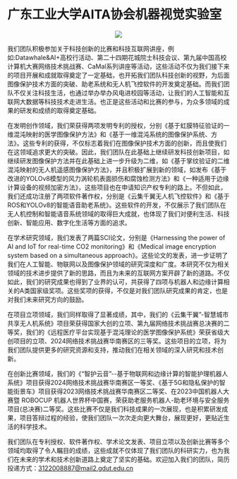 # 广东工业大学AITA协会机器视觉实验室

<p align="center">
<img src="https://capsule-render.vercel.app/api?type=waving&height=300&color=gradient&text=欢迎查看我们团队的成就" />
</p>

我们团队积极参加关于科技创新的比赛和科技互联网讲座，例如:Datawhale&AI+高校行活动、第二十四期花城院士科技会议、第九届中国高校计算机大赛网络技术挑战赛、CaMal系列讲座等活动，这些活动不仅为我们接下来的项目开展和成就取得奠定了一定基础，也开拓我们团队科技创新的视野，为后面图像保护技术方面的突破、助老系统和无人机飞控软件的开发奠定基础。而我们团队不仅关注科技生活，也通过举办举办风电进校园等活动，让我们的人工智能和互联网大数据等科技技术走进生活。也正是这些活动和比赛的参与，为众多领域的成果的研发和成绩的取得奠定基础。

在发明创作领域，我们荣获得两项发明专利的授权，分别《基于虹膜特征验证的一维混沌映射的医学图像保护方法》和《基于一维混沌系统的图像保护系统、方法》。这些专利的获得，不仅标志着我们在图像保护技术方面的创新，而且使我们在这领域追求更大的突破。因此，我们团队在此基础上继续研发科技创新项目，如继续研发图像保护方法并在此基础上进一步升级为二维，如《基于掌纹验证的二维混沌映射的无人机遥感图像保护方法》，并且积极扩展到新的领域，如发布《基于改进的YOLOv8模型的风力涡轮机表面损伤和腐蚀检测方法》和《一种适用于边缘计算设备的视频加密方法》，这些项目也在申请知识产权专利的路上。不但如此，我们还成功注册了两项软件著作权，分别是《云集千翼无人机飞控软件》和《基于ROS和YOLOv8的智能语音助老系统》。这些软件的开发，不仅展示了我们团队在无人机控制和智能语音系统领域的取得巨大成就，也体现了我们对便利生活、科技创新、智能应用、数字化生活等方面的追求。

在学术研究领域，我们发表了两篇SCI论文，分别是《Harnessing the power of AI and IoT for real-time CO2 monitoring》和《Medical image encryption system based on a simultaneous approach》。这些论文的发表，进一步证明了我们在人工智能、物联网以及图像保护领域的研究深度和广度。本研究不仅为相关领域的技术进步提供了新的思路，而且为未来的互联网方案开辟了新的道路。不仅如此，我们的研究成果也得到了业界的认可，共获得了四项与机器人和边缘计算相关的A类国家级奖项。这些奖项的获得，不仅是对我们团队研究成果的肯定，也是对我们未来研究方向的鼓励。

在项目立项领域，我们同样取得了显著成绩，其中，我们的《云集干翼”-智慧城市共享无人机系统》项目荣获得国家大创的立项、第九届网络技术挑战赛总决赛的二等奖，我们的《远程医疗平台实现基于混沌理论的医学图像保护系统》荣获省级大创项目的立项、2024网络技术挑战赛华南赛区的三等奖。这些项目的立项，将为我们团队提供更多的研究资源和支持，推动我们在相关领域的深入研究和技术创新。

在创新比赛领域，我们的《“智护云音”--基于物联网和边缘计算的智能护理机器人系统》项目获得2024网络技术挑战赛华南赛区一等奖、《基于5G和隐私保护的智能街景车》项目获得2023网络技术挑战赛华南赛区二等奖、在2023中国机器人大赛暨 ROBOCUP 机器人世界杯中国赛，荣获助老服务机器人-助老环境与安全服务项目(总决赛)二等奖。这些比赛不仅是我们科技成果的一次展现，也是积累研发成果，项目答辩过程的经验，使我们团队一次次走向更大舞台，展现更好，更贴近生活的科学技术。

我们团队在专利授权、软件著作权、学术论文发表、项目立项以及创新比赛等多个领域均取得了令人瞩目的成绩，这些成就不仅体现了我们团队的科研实力，也为我们在未来的学术和技术创新道路上奠定了坚实的基础。欢迎加入我们的团队，简历投递方式：3122008887@mail2.gdut.edu.cn
